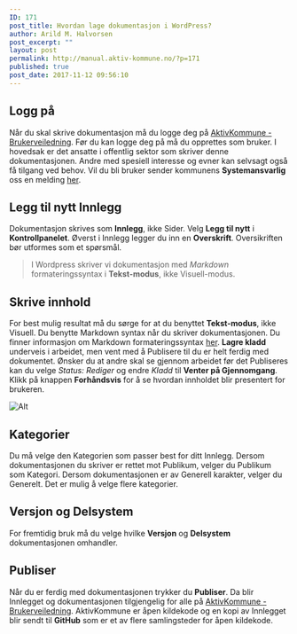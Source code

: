 ```yaml
---
ID: 171
post_title: Hvordan lage dokumentasjon i WordPress?
author: Arild M. Halvorsen
post_excerpt: ""
layout: post
permalink: http://manual.aktiv-kommune.no/?p=171
published: true
post_date: 2017-11-12 09:56:10
---
```

## Logg på
Når du skal skrive dokumentasjon må du logge deg på [AktivKommune - Brukerveiledning](https://manual.aktiv-kommune.no/wp-admin). Før du kan logge deg på må du opprettes som bruker. I hovedsak er det ansatte i offentlig sektor som skriver denne dokumentasjonen. Andre med spesiell interesse og evner kan selvsagt også få tilgang ved behov. Vil du bli bruker sender kommunens **Systemansvarlig** oss en melding [her](https://manual.aktiv-kommune.no/?page_id=9).

## Legg til nytt Innlegg
Dokumentasjon skrives som **Innlegg**, ikke Sider. Velg **Legg til nytt** i **Kontrollpanelet**. Øverst i Innlegg legger du inn en **Overskrift**. Oversikriften bør utformes som et spørsmål.

>I Wordpress skriver vi dokumentasjon med *Markdown* formateringssyntax i **Tekst-modus**, ikke Visuell-modus.

## Skrive innhold
For best mulig resultat må du sørge for at du benyttet **Tekst-modus**, ikke Visuell. Du benytte Markdown syntax når du skriver dokumentasjonen. Du finner informasjon om Markdown formateringssyntax [her](https://en.support.wordpress.com/markdown-quick-reference/). **Lagre kladd** underveis i arbeidet, men vent med å Publisere til du er helt ferdig med dokumentet. Ønsker du at andre skal se gjennom arbeidet før det Publiseres kan du velge *Status: Rediger* og endre *Kladd* til **Venter på Gjennomgang**. Klikk på knappen **Forhåndsvis** for å se hvordan innholdet blir presentert for brukeren.

![Alt](http://manual.aktiv-kommune.no/wp-content/uploads/2017/11/wp_tekst-modus-e1510503610695.jpg)

## Kategorier
Du må velge den Kategorien som passer best for ditt Innlegg. Dersom dokumentasjonen du skriver er rettet mot Publikum, velger du Publikum som Kategori. Dersom dokumentasjonen er av Generell karakter, velger du Generelt. Det er mulig å velge flere kategorier.

## Versjon og Delsystem
For fremtidig bruk må du velge hvilke **Versjon** og **Delsystem** dokumentasjonen omhandler.

## Publiser
Når du er ferdig med dokumentasjonen trykker du **Publiser**. Da blir Innlegget og dokumentasjonen tilgjengelig for alle på [AktivKommune - Brukerveiledning](https://manual.aktiv-kommune.no). AktivKommune er åpen kildekode og en kopi av Innlegget blir sendt til **GitHub** som er et av flere samlingsteder for åpen kildekode.
